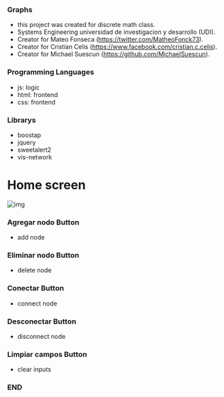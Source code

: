 ### Graphs

- this project was created for discrete math class.
- Systems Engineering universidad de investigacion y desarrollo (UDI).
- Creator for Mateo Fonseca (https://twitter.com/MatheoFonck73).
- Creator for Cristian Celis (https://www.facebook.com/cristian.c.celis).
- Creator for Michael Suescun (https://github.com/MichaelSuescun).


### Programming Languages

- js: logic
- html: frontend
- css: frontend

### Librarys

- boostap
- jquery
- sweetalert2
- vis-network

# Home screen
![img](https://imagizer.imageshack.com/img923/210/qWAUXY.png)

### Agregar nodo Button
- add node 

### Eliminar nodo Button
- delete node

### Conectar Button
- connect node 

### Desconectar Button
- disconnect node 

### Limpiar campos Button
- clear inputs

### END
